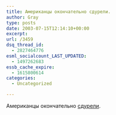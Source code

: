 ```yaml
---
title: Американцы окончательно сдурели.
author: Gray
type: posts
date: 2003-07-15T12:14:10+00:00
excerpt:
url: /3459
dsq_thread_id:
  - 2827464776
esml_socialcount_LAST_UPDATED:
  - 1497262683
essb_cache_expire:
  - 1615800614
categories:
  - Uncategorized

---
```








Американцы окончательно <a href="http://www.korrespondent.net/main/75043" target="_blank">сдурели</a>.